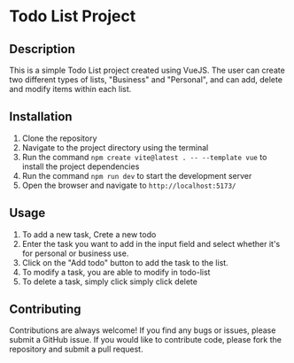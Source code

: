 <body>
  <h1>Todo List Project</h1>

  <h2>Description</h2>
  <p>
    This is a simple Todo List project created using VueJS. The user can create two different types of lists, "Business" and "Personal", and can add, delete and modify items within each list.
  </p>

  <h2>Installation</h2>
  <ol>
    <li>Clone the repository</li>
    <li>Navigate to the project directory using the terminal</li>
    <li>Run the command <code>npm create vite@latest . -- --template vue</code> to install the project dependencies</li>
    <li>Run the command <code>npm run dev</code> to start the development server</li>
    <li>Open the browser and navigate to <code>http://localhost:5173/</code></li>
  </ol>

  <h2>Usage</h2>
   <ol>
      <li>To add a new task, Crete a new todo</li>
      <li>Enter the task you want to add in the input field and select whether it's for personal or business use.</li>
      <li>Click on the "Add todo" button to add the task to the list.</li>
      <li>To modify a task, you are able to modify in todo-list</li>
      <li>To delete a task, simply click simply click delete</li>
  </ol>

  <h2>Contributing</h2>
  <p>
    Contributions are always welcome! If you find any bugs or issues, please submit a GitHub issue. If you would like to contribute code, please fork the repository and submit a pull request.
  </p>
</body>
